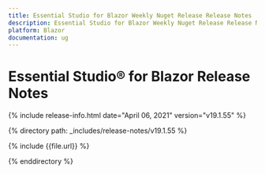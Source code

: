 ```yaml
---
title: Essential Studio for Blazor Weekly Nuget Release Release Notes  
description: Essential Studio for Blazor Weekly Nuget Release Release Notes  
platform: Blazor
documentation: ug
---
```


# Essential Studio&reg; for Blazor  Release Notes  

{% include release-info.html date="April 06, 2021"  version="v19.1.55" %} 

{% directory path: _includes/release-notes/v19.1.55 %}

{% include {{file.url}} %}

{% enddirectory %}

